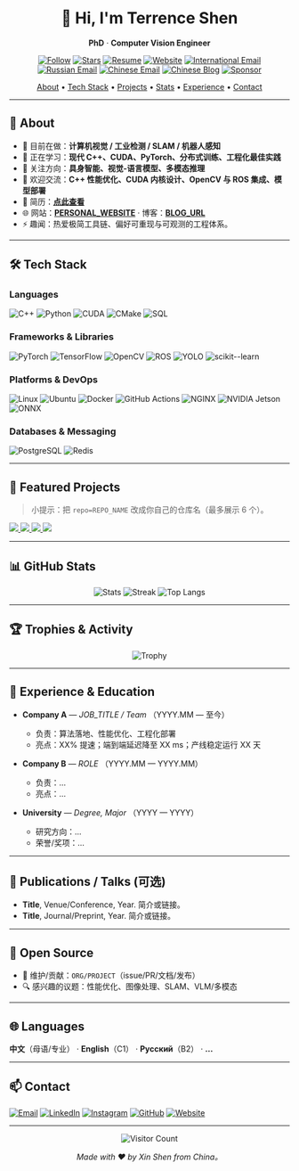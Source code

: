 <!---
terrense/terrense is a ✨ special ✨ repository because its `README.md` (this file) appears on your GitHub profile.
You can click the Preview link to take a look at your changes.
--->


<!--
⭐ 使用说明：
1) 搜索并替换以下占位符：
   - GITHUB_USERNAME   - 你的 GitHub 用户名
   - FULL_NAME         - 你的姓名或网名
   - JOB_TITLE         - 你的头衔（如 "Computer Vision Engineer"）
   - LOCATION          - 所在地（可留空）
   - PERSONAL_WEBSITE  - 个人网站（可留空）
   - RESUME_LINK       - 简历链接（可留空）
   - EMAIL             - 联系邮箱
   - LINKEDIN_USERNAME - 你的 LinkedIn 用户名（可留空）
   - TWITTER_USERNAME  - 你的 Twitter/X 用户名（可留空）
   - SPONSOR_URL       - Sponsor/赞助链接（可留空）
   - WECHAT_QR_URL     - 微信二维码图片链接（可留空）
   - BLOG_URL          - 博客链接（可留空）
2) 想固定展示项目：在你的主页点击“Customize your pins”来置顶仓库，或使用本模板的“Pinned Projects”卡片参数。
-->

<div align="center">

# 👋 Hi, I'm **Terrence Shen**  
**PhD** · **Computer Vision Engineer**

[![Follow](https://img.shields.io/github/followers/GITHUB_USERNAME?label=Follow&style=for-the-badge)](https://github.com/GITHUB_USERNAME?tab=followers)
[![Stars](https://img.shields.io/github/stars/GITHUB_USERNAME?affiliations=OWNER%2CCOLLABORATOR&style=for-the-badge)](https://github.com/GITHUB_USERNAME?tab=repositories&sort=stargazers)
[![Resume](https://img.shields.io/badge/Resume-PDF-informational?style=for-the-badge&logo=adobeacrobatreader&logoColor=white)](RESUME_LINK)
[![Website](https://img.shields.io/badge/Website-ONLINE-success?style=for-the-badge&logo=vercel&logoColor=white)](PERSONAL_WEBSITE)
[![International Email](https://img.shields.io/badge/Email-International-critical?style=for-the-badge&logo=gmail&logoColor=white)](mailto:slamshenxin@gmail.com)
[![Russian Email](https://img.shields.io/badge/Email-Russian-critical?style=for-the-badge&logo=yandex&logoColor=white)](mailto:Shenxin@yandex.ru)
[![Chinese Email](https://img.shields.io/badge/Email-Chinese-critical?style=for-the-badge&logo=maildotru&logoColor=white)](mailto:m18811022189@163.com)
[![Chinese Blog](https://img.shields.io/badge/Blog-Read-ff8a00?style=for-the-badge&logo=rss&logoColor=white)](https://blog.csdn.net/weixin_42001184?spm=1000.2115.3001.5343)
[![Sponsor](https://img.shields.io/badge/Sponsor-❤-ea4aaa?style=for-the-badge)](SPONSOR_URL)

<a href="#-about">About</a> •
<a href="#-tech-stack">Tech Stack</a> •
<a href="#-featured-projects">Projects</a> •
<a href="#-github-stats">Stats</a> •
<a href="#-experience--education">Experience</a> •
<a href="#-contact">Contact</a>

</div>

---

## 🧭 About
- 🔭 目前在做：**计算机视觉 / 工业检测 / SLAM / 机器人感知**  
- 🌱 正在学习：**现代 C++、CUDA、PyTorch、分布式训练、工程化最佳实践**  
- 🧠 关注方向：**具身智能、视觉-语言模型、多模态推理**  
- 💬 欢迎交流：**C++ 性能优化、CUDA 内核设计、OpenCV 与 ROS 集成、模型部署**  
- 📄 简历：**[点此查看](RESUME_LINK)**  
- 🌐 网站：**[PERSONAL_WEBSITE](PERSONAL_WEBSITE)**  ·  博客：**[BLOG_URL](BLOG_URL)**  
- ⚡ 趣闻：热爱极简工具链、偏好可重现与可观测的工程体系。

---

## 🛠 Tech Stack
### Languages
![C++](https://img.shields.io/badge/C++-00599C?logo=cplusplus&logoColor=white)
![Python](https://img.shields.io/badge/Python-3776AB?logo=python&logoColor=white)
![CUDA](https://img.shields.io/badge/CUDA-76B900?logo=nvidia&logoColor=white)
![CMake](https://img.shields.io/badge/CMake-064F8C?logo=cmake&logoColor=white)
![SQL](https://img.shields.io/badge/SQL-4479A1?logo=mysql&logoColor=white)

### Frameworks & Libraries
![PyTorch](https://img.shields.io/badge/PyTorch-EE4C2C?logo=pytorch&logoColor=white)
![TensorFlow](https://img.shields.io/badge/TensorFlow-FF6F00?logo=tensorflow&logoColor=white)
![OpenCV](https://img.shields.io/badge/OpenCV-5C3EE8?logo=opencv&logoColor=white)
![ROS](https://img.shields.io/badge/ROS-22314E?logo=ros&logoColor=white)
![YOLO](https://img.shields.io/badge/YOLO-00FFFF?logo=opencv&logoColor=black)
![scikit--learn](https://img.shields.io/badge/scikit--learn-F7931E?logo=scikitlearn&logoColor=white)

### Platforms & DevOps
![Linux](https://img.shields.io/badge/Linux-000000?logo=linux&logoColor=white)
![Ubuntu](https://img.shields.io/badge/Ubuntu-E95420?logo=ubuntu&logoColor=white)
![Docker](https://img.shields.io/badge/Docker-2496ED?logo=docker&logoColor=white)
![GitHub Actions](https://img.shields.io/badge/GitHub%20Actions-2088FF?logo=githubactions&logoColor=white)
![NGINX](https://img.shields.io/badge/NGINX-009639?logo=nginx&logoColor=white)
![NVIDIA Jetson](https://img.shields.io/badge/NVIDIA%20Jetson-76B900?logo=nvidia&logoColor=white)
![ONNX](https://img.shields.io/badge/ONNX-005CED?logo=onnx&logoColor=white)

### Databases & Messaging
![PostgreSQL](https://img.shields.io/badge/PostgreSQL-4169E1?logo=postgresql&logoColor=white)
![Redis](https://img.shields.io/badge/Redis-DC382D?logo=redis&logoColor=white)

---

## 🚀 Featured Projects
> 小提示：把 `repo=REPO_NAME` 改成你自己的仓库名（最多展示 6 个）。

<a href="https://github.com/GITHUB_USERNAME/REPO_1">
  <img src="https://github-readme-stats.vercel.app/api/pin/?username=GITHUB_USERNAME&repo=REPO_1&show_owner=true" />
</a>
<a href="https://github.com/GITHUB_USERNAME/REPO_2">
  <img src="https://github-readme-stats.vercel.app/api/pin/?username=GITHUB_USERNAME&repo=REPO_2&show_owner=true" />
</a>
<a href="https://github.com/GITHUB_USERNAME/REPO_3">
  <img src="https://github-readme-stats.vercel.app/api/pin/?username=GITHUB_USERNAME&repo=REPO_3&show_owner=true" />
</a>
<a href="https://github.com/GITHUB_USERNAME/REPO_4">
  <img src="https://github-readme-stats.vercel.app/api/pin/?username=GITHUB_USERNAME&repo=REPO_4&show_owner=true" />
</a>

---

## 📊 GitHub Stats
<div align="center">
  
![Stats](https://github-readme-stats.vercel.app/api?username=GITHUB_USERNAME&show_icons=true&include_all_commits=true)
![Streak](https://streak-stats.demolab.com?user=GITHUB_USERNAME)
![Top Langs](https://github-readme-stats.vercel.app/api/top-langs/?username=GITHUB_USERNAME&layout=compact&langs_count=10)

</div>

---

## 🏆 Trophies & Activity
<div align="center">

![Trophy](https://github-profile-trophy.vercel.app/?username=GITHUB_USERNAME&row=1&margin-w=15)
  
<!-- 可选：提交活动图，需要部署代理服务或使用第三方实例 -->
<!-- ![Activity Graph](https://github-readme-activity-graph.vercel.app/graph?username=GITHUB_USERNAME) -->

</div>

---

## 💼 Experience & Education
- **Company A** — *JOB_TITLE / Team* （YYYY.MM — 至今）  
  - 负责：算法落地、性能优化、工程化部署  
  - 亮点：XX% 提速；端到端延迟降至 XX ms；产线稳定运行 XX 天

- **Company B** — *ROLE* （YYYY.MM — YYYY.MM）  
  - 负责：…  
  - 亮点：…

- **University** — *Degree, Major* （YYYY — YYYY）  
  - 研究方向：…  
  - 荣誉/奖项：…

---

## 📝 Publications / Talks (可选)
- **Title**, Venue/Conference, Year. 简介或链接。  
- **Title**, Journal/Preprint, Year. 简介或链接。

---

## 🤝 Open Source
- 🧩 维护/贡献：`ORG/PROJECT`（issue/PR/文档/发布）  
- 🔍 感兴趣的议题：性能优化、图像处理、SLAM、VLM/多模态

---

## 🌐 Languages
**中文**（母语/专业） · **English**（C1） · **Русский**（B2） · **…**

---

## 📫 Contact
[![Email](https://img.shields.io/badge/Email-EMAIL-informational?style=flat&logo=gmail)](mailto:slamshenxin@gmail.com)
[![LinkedIn](https://img.shields.io/badge/LinkedIn-LINKEDIN_USERNAME-blue?style=flat&logo=linkedin)]([https://www.linkedin.com/in/LINKEDIN_USERNAME](https://www.linkedin.com/in/xin-shen-4b4b66110/))
[![Instagram](https://img.shields.io/badge/Instagram-@INSTAGRAM_USERNAME-E4405F?style=flat&logo=instagram)](https://instagram.com/shenxin_1997)
[![GitHub](https://img.shields.io/badge/GitHub-GITHUB_USERNAME-181717?style=flat&logo=github)](https://github.com/terrense)
[![Website](https://img.shields.io/badge/Website-PERSONAL_WEBSITE-success?style=flat&logo=vercel)](PERSONAL_WEBSITE)

<div>
  <!-- 可选：微信二维码 -->
  <!-- <img src="WECHAT_QR_URL" alt="WeChat QR" width="120" /> -->
</div>

---

<div align="center">
  
![Visitor Count](https://komarev.com/ghpvc/?username=GITHUB_USERNAME&style=flat-square)
  
*Made with ❤️ by Xin Shen from China。*

</div>
